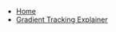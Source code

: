 - [Home](/ "Home")
- [Gradient Tracking Explainer](idea/idea-gradient-tracking-explainer "Sensi Explainer")
